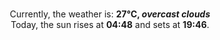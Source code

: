 <p  align="center"><br/>Currently, the weather is: <b> 27°C, <i>overcast clouds</i></b></br>Today, the sun rises at <b>04:48</b> and sets at <b>19:46</b>.</p>